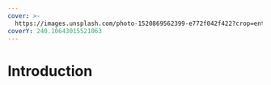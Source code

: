 ```yaml
---
cover: >-
  https://images.unsplash.com/photo-1520869562399-e772f042f422?crop=entropy&cs=tinysrgb&fm=jpg&ixid=MnwxOTcwMjR8MHwxfHNlYXJjaHw3fHxuZXR3b3JrfGVufDB8fHx8MTY1OTYyMDE5Ng&ixlib=rb-1.2.1&q=80
coverY: 240.10643015521063
---
```


# Introduction

